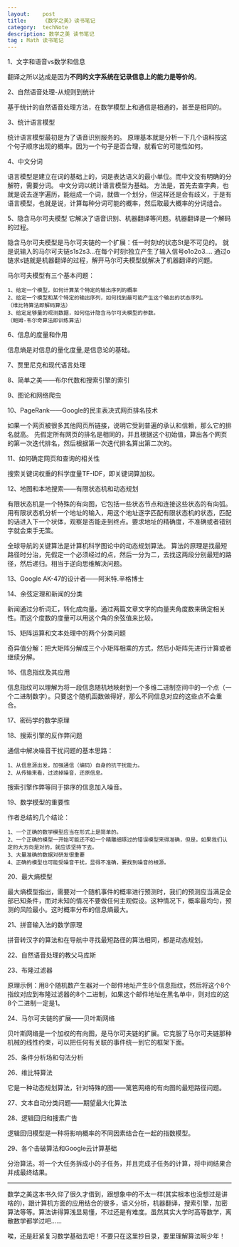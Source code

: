 ```yaml
---
layout:    post
title:     《数学之美》读书笔记
category:  techNote
description: 数学之美 读书笔记
tag : Math 读书笔记
---
```


1、文字和语音vs数学和信息

翻译之所以达成是因为**不同的文字系统在记录信息上的能力是等价的**。

2、自然语音处理-从规则到统计

基于统计的自然语音处理方法，在数学模型上和通信是相通的，甚至是相同的。

3、统计语言模型

统计语言模型最初是为了语音识别服务的。
原理基本就是分析一下几个语料按这个句子顺序出现的概率。因为一个句子是否合理，就看它的可能性如何。

4、中文分词

语言模型是建立在词的基础上的，词是表达语义的最小单位。而中文没有明确的分解符，需要分词。
中文分词以统计语言模型为基础。
方法是，首先去查字典，也就是说去逐字遍历，能组成一个词，就做一个划分，但这样还是会有歧义，于是有语言模型，也就是说，计算每种分词可能的概率，然后取最大概率的分词组合。

5、隐含马尔可夫模型
它解决了语音识别、机器翻译等问题。机器翻译是一个解码的过程。

隐含马尔可夫模型是马尔可夫链的一个扩展：任一时刻t的状态St是不可见的。
就是说输入的马尔可夫链s1s2s3...在每个时刻t独立产生了输入信号o1o2o3....
通过o链求s链就是机器翻译的过程，解开马尔可夫模型就解决了机器翻译的问题。

马尔可夫模型有三个基本问题：

	1、给定一个模型，如何计算某个特定的输出序列的概率
	2、给定一个模型和某个特定的输出序列，如何找到最可能产生这个输出的状态序列。
	（维比特算法即解码算法）
	3、给定足够量的观测数据，如何估计隐含马尔可夫模型的参数。
	（鲍姆-韦尔奇算法即训练算法）


6、信息的度量和作用

信息熵是对信息的量化度量,是信息论的基础。

7、贾里尼克和现代语言处理

8、简单之美——布尔代数和搜索引擎的索引

9、图论和网络爬虫

10、PageRank——Google的民主表决式网页排名技术

如果一个网页被很多其他网页所链接，说明它受到普遍的承认和信赖，那么它的排名就高。
先假定所有网页的排名是相同的，并且根据这个初始值，算出各个网页的第一次迭代排名，然后根据第一次迭代排名算出第二次的。

11、如何确定网页和查询的相关性

搜索关键词权重的科学度量TF-IDF，即关键词算加权。

12、地图和本地搜索——有限状态机和动态规划

有限状态机是一个特殊的有向图，它包括一些状态节点和连接这些状态的有向弧。
用有限状态机分析一个地址的输入，用这个地址逐字匹配有限状态机的状态，匹配的话进入下一个状体，观察是否能走到终点。要求地址的精确度，不准确或者错别字就会束手无策。

全球导航的关键算法是计算机科学图论中的动态规划算法。
算法的原理是找最短路径时分治，先假定一个必须经过的点，然后一分为二，去找这两段分别最短的路径，然后递归。相当于逆向思维解决问题。

13、Google AK-47的设计者——阿米特.辛格博士

14、余弦定理和新闻的分类

新闻通过分析词汇，转化成向量。通过两篇文章文字的向量夹角度数来确定相关性。而这个度数的度量可以用这个角的余弦值来比较。

15、矩阵运算和文本处理中的两个分类问题

奇异值分解：把大矩阵分解成三个小矩阵相乘的方式，然后小矩阵先进行计算或者继续分解。

16、信息指纹及其应用

信息指纹可以理解为将一段信息随机地映射到一个多维二进制空间中的一个点（一个二进制数字）。只要这个随机函数做得好，那么不同信息对应的这些点不会重合。

17、密码学的数学原理

18、搜索引擎的反作弊问题

通信中解决噪音干扰问题的基本思路：

	1、从信息源出发，加强通信（编码）自身的抗干扰能力。
	2、从传输来看，过滤掉噪音，还原信息。

搜索引擎作弊等同于排序的信息加入噪音。

19、数学模型的重要性

作者总结的几个结论：

	1、一个正确的数学模型应当在形式上是简单的。
	2、一个正确的模型一开始可能还不如一个精雕细琢过的错误模型来得准确，但是，如果我们认定的大方向是对的，就应该坚持下去。
	3、大量准确的数据对研发很重要
	4、正确的模型也可能受噪音干扰，显得不准确，要找到噪音的根源。


20、最大熵模型

最大熵模型指出，需要对一个随机事件的概率进行预测时，我们的预测应当满足全部已知条件，而对未知的情况不要做任何主观假设。这种情况下，概率最均匀，预测的风险最小。这时概率分布的信息熵最大。

21、拼音输入法的数学原理

拼音转汉字的算法和在导航中寻找最短路径的算法相同，都是动态规划。

22、自然语音处理的教父马库斯

23、布隆过滤器

原理示例：用8个随机数产生器对一个邮件地址产生8个信息指纹，然后将这个8个指纹对应到布隆过滤器的8个二进制，如果这个邮件地址在黑名单中，则对应的这8个二进制一定是1。

24、马尔可夫链的扩展——贝叶斯网络

贝叶斯网络是一个加权的有向图，是马尔可夫链的扩展。它克服了马尔可夫链那种机械的线性约束，可以把任何有关联的事件统一到它的框架下面。

25、条件分析场和句法分析

26、维比特算法

它是一种动态规划算法，针对特殊的图——篱笆网络的有向图的最短路径问题。

27、文本自动分类问题——期望最大化算法

28、逻辑回归和搜素广告

逻辑回归模型是一种将影响概率的不同因素结合在一起的指数模型。

29、各个击破算法和Google云计算基础

分治算法。将一个大任务拆成小的子任务，并且完成子任务的计算，将中间结果合并成最终结果。

-----------------------

数学之美这本书久仰了很久才借到，跟想象中的不太一样(其实根本也没想过是讲啥的)，跟计算机方面的应用结合的很多，语义分析，机器翻译，搜索引擎，加密算法等等。算法讲得算浅显易懂，不过还是有难度。虽然其实大学时高等数学，离散数学都学过吧……

唉，还是赶紧复习数学基础去吧！不要只在这里抄目录，要里理解算法啊少年！

























